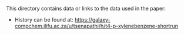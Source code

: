 This directory contains data or links to the data used in the paper:

- History can be found at: https://galaxy-compchem.ilifu.ac.za/u/tsenapathi/h/t4-p-xylenebenzene-shortrun 
